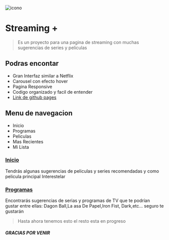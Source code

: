 ![icono](https://i.ibb.co/fdkyv00/icono.png "icono")
# Streaming +
>Es un proyecto para una pagina de streaming con muchas sugerencias de series y peliculas

## Podras encontar
- Gran Interfaz similar a Netflix
- Carousel con efecto hover
- Pagina Responsive
- Codigo organizado y facil de entender
- [Link de github pages](https://camilo821.github.io/Streaming/ "Link de github pages")

##  Menu de navegacion
- Inicio
- Programas
- Peliculas
- Mas Recientes
- Mi Lista
### [Inicio](https://camilo821.github.io/Streaming/ "Inicio")
Tendrás algunas sugerencias de peliculas y series recomendadas y como pelicula principal Interestelar
### [Programas](https://camilo821.github.io/Streaming/Programas.html "Programas")
Encontrarás sugerencias de serias y programas de TV que te podrían gustar entre ellas: Dagon Ball,La asa De Papel,Iron Fist, Dark,etc... seguro te gustarán

>Hasta ahora tenemos esto el resto esta en progreso

##### GRACIAS POR VENIR